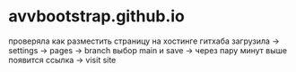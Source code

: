 # avvbootstrap.github.io
проверяла как разместить страницу на хостинге гитхаба
загрузила -> settings -> pages -> branch выбор main и save -> через пару минут выше появится ссылка -> visit site
